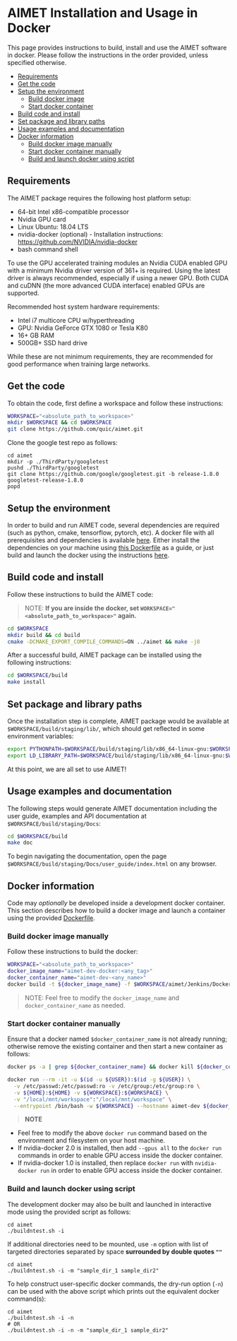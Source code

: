 # AIMET Installation and Usage in Docker
This page provides instructions to build, install and use the AIMET software in docker. Please follow the instructions in the order provided, unless specified otherwise.

- [Requirements](#requirements)
- [Get the code](#get-the-code)
- [Setup the environment](#setup-the-environment)
  - [Build docker image](#build-docker-image)
  - [Start docker container](#start-docker-container)
- [Build code and install](#build-code-and-install)
- [Set package and library paths](#set-package-and-library-paths)
- [Usage examples and documentation](#usage-examples-and-documentation)
- [Docker information](#docker-information)
  - [Build docker image manually](#build-docker-image-manually)
  - [Start docker container manually](#start-docker-container-manually)
  - [Build and launch docker using script](#build-and-launch-docker-using-script)

## Requirements
The AIMET package requires the following host platform setup:

- 64-bit Intel x86-compatible processor
- Nvidia GPU card
- Linux Ubuntu: 18.04 LTS
- nvidia-docker (optional) - Installation instructions: https://github.com/NVIDIA/nvidia-docker
- bash command shell

To use the GPU accelerated training modules an Nvidia CUDA enabled GPU with a minimum Nvidia driver version of 361+ is required. Using the latest driver is always recommended, especially if using a newer GPU. Both CUDA and cuDNN (the more advanced CUDA interface) enabled GPUs are supported.

Recommended host system hardware requirements:

- Intel i7 multicore CPU w/hyperthreading
- GPU: Nvidia GeForce GTX 1080 or Tesla K80
- 16+ GB RAM
- 500GB+ SSD hard drive

While these are not minimum requirements, they are recommended for good performance when training large networks.

## Get the code
To obtain the code, first define a workspace and follow these instructions:

```bash
WORKSPACE="<absolute_path_to_workspace>"
mkdir $WORKSPACE && cd $WORKSPACE
git clone https://github.com/quic/aimet.git
```
Clone the google test repo as follows:
```
cd aimet
mkdir -p ./ThirdParty/googletest
pushd ./ThirdParty/googletest
git clone https://github.com/google/googletest.git -b release-1.8.0 googletest-release-1.8.0
popd
```
## Setup the environment
In order to build and run AIMET code, several dependencies are required (such as python, cmake, tensorflow, pytorch, etc). A docker file with all prerequisites and dependencies is available [here](Jenkins/Dockerfile). Either install the dependencies on your machine using [this Dockerfile](Jenkins/Dockerfile) as a guide, or just build and launch the docker using the instructions [here](#docker-information).

## Build code and install
Follow these instructions to build the AIMET code:

> NOTE: **If you are inside the docker, set `WORKSPACE="<absolute_path_to_workspace>"` again.**
```bash
cd $WORKSPACE 
mkdir build && cd build
cmake -DCMAKE_EXPORT_COMPILE_COMMANDS=ON ../aimet && make -j8 
```

After a successful build, AIMET package can be installed using the following instructions:

```bash
cd $WORKSPACE/build
make install
```

## Set package and library paths
Once the installation step is complete, AIMET package would be available at `$WORKSPACE/build/staging/lib/`, which should get reflected in some environment variables:

```bash
export PYTHONPATH=$WORKSPACE/build/staging/lib/x86_64-linux-gnu:$WORKSPACE/build/staging/lib/python:$PYTHONPATH
export LD_LIBRARY_PATH=$WORKSPACE/build/staging/lib/x86_64-linux-gnu:$WORKSPACE/build/staging/lib/python:$LD_LIBRARY_PATH
```
At this point, we are all set to use AIMET!

## Usage examples and documentation
The following steps would generate AIMET documentation including the user guide, examples and API documentation at `$WORKSPACE/build/staging/Docs`:

```bash
cd $WORKSPACE/build
make doc
```

To begin navigating the documentation, open the page `$WORKSPACE/build/staging/Docs/user_guide/index.html` on any browser.

## Docker information
Code may *optionally* be developed inside a development docker container. This section describes how to build a docker image and launch a container using the provided [Dockerfile](Jenkins/Dockerfile).

### Build docker image manually
Follow these instructions to build the docker:
```bash
WORKSPACE="<absolute_path_to_workspace>"
docker_image_name="aimet-dev-docker:<any_tag>"
docker_container_name="aimet-dev-<any_name>"
docker build -t ${docker_image_name} -f $WORKSPACE/aimet/Jenkins/Dockerfile .
```

> NOTE: Feel free to modify the `docker_image_name` and `docker_container_name` as needed.

### Start docker container manually
Ensure that a docker named `$docker_container_name` is not already running; otherwise remove the existing container and then start a new container as follows:
```bash
docker ps -a | grep ${docker_container_name} && docker kill ${docker_container_name}

docker run --rm -it -u $(id -u ${USER}):$(id -g ${USER}) \
  -v /etc/passwd:/etc/passwd:ro -v /etc/group:/etc/group:ro \
  -v ${HOME}:${HOME} -v ${WORKSPACE}:${WORKSPACE} \
  -v "/local/mnt/workspace":"/local/mnt/workspace" \
  --entrypoint /bin/bash -w ${WORKSPACE} --hostname aimet-dev ${docker_image_name}
```

> **NOTE**
* Feel free to modify the above `docker run` command based on the environment and filesystem on your host machine.
* If nvidia-docker 2.0 is installed, then add `--gpus all` to the `docker run` commands in order to enable GPU access inside the docker container.
* If nvidia-docker 1.0 is installed, then replace `docker run` with `nvidia-docker run` in order to enable GPU access inside the docker container. 

### Build and launch docker using script
The development docker may also be built and launched in interactive mode using the provided script as follows:
```
cd aimet
./buildntest.sh -i
```
If additional directories need to be mounted, use `-m` option with list of targeted directories separated by space **surrounded by double quotes `""`**
```
cd aimet
./buildntest.sh -i -m "sample_dir_1 sample_dir2"
```

To help construct user-specific docker commands, the dry-run option (`-n`) can be used with the above script which prints out the equivalent docker command(s):
```
cd aimet
./buildntest.sh -i -n
# OR
./buildntest.sh -i -n -m "sample_dir_1 sample_dir2"
```
